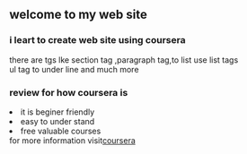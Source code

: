 <!DOCTYPE html>
<html lang="en">
<head>
<meta charset="UTF-8"
<meta name="viewport"content="width=device-width,intial scale=1.0">
<title>sample web page </title>
</head>
<body>
<h2>welcome to my web site</h2>
<main>
<section>
<h3>i leart to create web site using coursera</h3>
</section>

<section>

<P> there are tgs lke section tag ,paragraph tag,to list use list tags
<br>ul tag to under line and much more </p>
<h3>review for how coursera is </h3>
<li>it is beginer friendly</li>
<li>easy to under stand</li>
<li>free valuable courses</li>
</section>
<footer>for more information visit<a href="wwww.coursera.org">coursera</a>
</footer>
</body>
</html>
